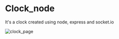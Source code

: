 Clock_node
==========


It's a clock created using node, express and socket.io

![clock_page](http://s27.postimg.org/68lr7ekf7/Screen_Shot.png)